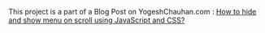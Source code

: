 This project is a part of a Blog Post on YogeshChauhan.com : <a href="https://yogeshchauhan.com/how-to-hide-and-show-menu-on-scroll-using-javascript-and-css/" target="_blank">How to hide and show menu on scroll using JavaScript and CSS?</a>
